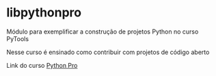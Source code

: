 # libpythonpro
Módulo para exemplificar a construção de projetos Python no curso PyTools

Nesse curso é ensinado como contribuir com projetos de 
código aberto

Link do curso [Python Pro](https://pythonprobr.appspot.com/)
